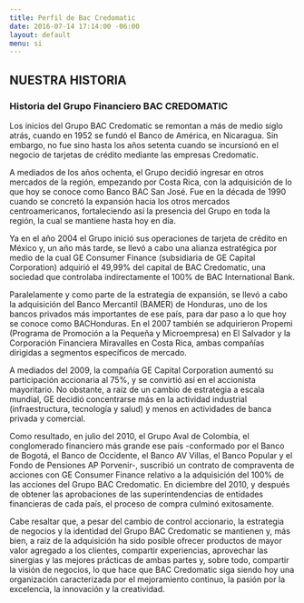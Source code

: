 ```yaml
---
title: Perfil de Bac Credomatic
date: 2016-07-14 17:14:00 -06:00
layout: default
menu: si
---
```


## NUESTRA HISTORIA

### Historia del Grupo Financiero BAC CREDOMATIC

Los inicios del Grupo BAC Credomatic se remontan a más de medio siglo atrás, cuando en 1952 se fundó el Banco de América, en Nicaragua. Sin embargo, no fue sino hasta los años setenta cuando se incursionó en el negocio de tarjetas de crédito  mediante las empresas Credomatic.

A mediados de los años ochenta, el Grupo decidió ingresar en otros mercados de la región, empezando por Costa Rica, con la adquisición de lo que hoy se conoce como Banco BAC San José. Fue en la década de 1990 cuando se concretó la expansión hacia los otros mercados centroamericanos, fortaleciendo así la presencia del Grupo en toda la región, la cual se mantiene hasta hoy en día.

Ya en el año 2004 el Grupo inició sus operaciones de tarjeta de crédito en México y, un año más tarde, se llevó a cabo una alianza estratégica por medio de la cual GE Consumer Finance (subsidiaria de GE Capital Corporation) adquirió el 49,99% del capital de BAC Credomatic, una sociedad que controlaba indirectamente el 100% de BAC International Bank.

Paralelamente y como parte de la estrategia de expansión, se llevó a cabo la adquisición del Banco Mercantil (BAMER) de Honduras, uno de los bancos privados más importantes de ese país, para dar paso a lo que hoy se conoce como BACHonduras. En el 2007 también se adquirieron Propemi (Programa de Promoción a la Pequeña y Microempresa) en El Salvador y la Corporación Financiera Miravalles en Costa Rica, ambas compañías dirigidas a segmentos específicos de mercado.

A mediados del 2009, la compañía GE Capital Corporation aumentó su participación accionaria al 75%,  y se convirtió así en el accionista mayoritario. No obstante, a raíz de un cambio de estrategia a  escala mundial, GE decidió concentrarse más en la actividad industrial (infraestructura, tecnología y salud) y menos en actividades de banca privada y comercial.

Como resultado, en julio del 2010, el Grupo Aval de Colombia, el conglomerado financiero más grande ese país -conformado por el Banco de Bogotá, el Banco de Occidente, el Banco AV Villas, el Banco Popular y el Fondo de Pensiones AP Porvenir-, suscribió un contrato de compraventa de acciones con GE Consumer Finance relativo a la adquisición del 100% de las acciones del Grupo BAC Credomatic. En diciembre del 2010, y después de obtener las aprobaciones de las superintendencias de entidades financieras de cada país, el proceso de compra culminó exitosamente.

Cabe resaltar que, a pesar del cambio de control accionario, la estrategia de negocios y la identidad del Grupo BAC Credomatic se mantienen y, más bien, a raíz de la adquisición ha sido posible ofrecer productos de mayor valor agregado a los clientes, compartir experiencias, aprovechar las sinergias y las mejores prácticas de ambas partes y, sobre todo, compartir la visión de negocios, lo que hace que BAC Credomatic siga siendo hoy una organización caracterizada por el mejoramiento continuo, la pasión por la excelencia, la innovación y la creatividad.
